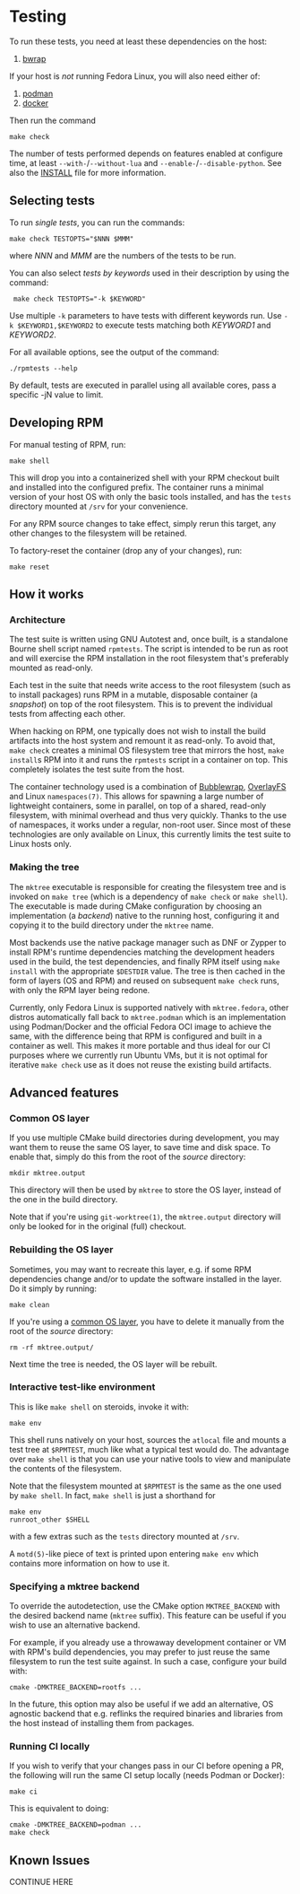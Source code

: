 # Testing

To run these tests, you need at least these dependencies on the host:

1.    [bwrap](https://github.com/containers/bubblewrap/)

If your host is *not* running Fedora Linux, you will also need either of:

1.    [podman](https://github.com/containers/podman/)
1.    [docker](https://github.com/docker/)

Then run the command

    make check

The number of tests performed depends on features enabled at configure time,
at least `--with-`/`--without-lua` and `--enable-`/`--disable-python`.
See also the [INSTALL](../INSTALL) file for more information.

## Selecting tests

To run *single tests*, you can run the commands:

    make check TESTOPTS="$NNN $MMM"

where _NNN_ and _MMM_ are the numbers of the tests to be run.

You can also select *tests by keywords* used in their description by using the command:

     make check TESTOPTS="-k $KEYWORD"

Use multiple `-k` parameters to have tests with different keywords run.
Use `-k $KEYWORD1,$KEYWORD2` to execute tests matching both _KEYWORD1_ and _KEYWORD2_.

For all available options, see the output of the command:

	./rpmtests --help

By default, tests are executed in parallel using all available cores, pass
a specific -jN value to limit.

## Developing RPM

For manual testing of RPM, run:

    make shell

This will drop you into a containerized shell with your RPM checkout built and
installed into the configured prefix.  The container runs a minimal version of
your host OS with only the basic tools installed, and has the `tests` directory
mounted at `/srv` for your convenience.

For any RPM source changes to take effect, simply rerun this target, any other
changes to the filesystem will be retained.

To factory-reset the container (drop any of your changes), run:

    make reset

## How it works

### Architecture

The test suite is written using GNU Autotest and, once built, is a standalone
Bourne shell script named `rpmtests`.  The script is intended to be run as root
and will exercise the RPM installation in the root filesystem that's preferably
mounted as read-only.

Each test in the suite that needs write access to the root filesystem (such as
to install packages) runs RPM in a mutable, disposable container (a *snapshot*)
on top of the root filesystem.  This is to prevent the individual tests from
affecting each other.

When hacking on RPM, one typically does not wish to install the build artifacts
into the host system and remount it as read-only.  To avoid that, `make check`
creates a minimal OS filesystem tree that mirrors the host, `make install`s RPM
into it and runs the `rpmtests` script in a container on top.  This completely
isolates the test suite from the host.

The container technology used is a combination of
[Bubblewrap](https://github.com/containers/bubblewrap/),
[OverlayFS](https://docs.kernel.org/filesystems/overlayfs.html) and Linux
`namespaces(7)`.  This allows for spawning a large number of lightweight
containers, some in parallel, on top of a shared, read-only filesystem, with
minimal overhead and thus very quickly.  Thanks to the use of namespaces, it
works under a regular, non-root user.  Since most of these technologies are
only available on Linux, this currently limits the test suite to Linux hosts
only.

### Making the tree

The `mktree` executable is responsible for creating the filesystem tree and is
invoked on `make tree` (which is a dependency of `make check` or `make shell`).
The executable is made during CMake configuration by choosing an implementation
(a *backend*) native to the running host, configuring it and copying it to the
build directory under the `mktree` name.

Most backends use the native package manager such as DNF or Zypper to install
RPM's runtime dependencies matching the development headers used in the build,
the test dependencies, and finally RPM itself using `make install` with the
appropriate `$DESTDIR` value.  The tree is then cached in the form of layers
(OS and RPM) and reused on subsequent `make check` runs, with only the RPM
layer being redone.

Currently, only Fedora Linux is supported natively with `mktree.fedora`, other
distros automatically fall back to `mktree.podman` which is an implementation
using Podman/Docker and the official Fedora OCI image to achieve the same, with
the difference being that RPM is configured and built in a container as well.
This makes it more portable and thus ideal for our CI purposes where we
currently run Ubuntu VMs, but it is not optimal for iterative `make check` use
as it does not reuse the existing build artifacts.

## Advanced features

### Common OS layer

If you use multiple CMake build directories during development, you may want
them to reuse the same OS layer, to save time and disk space.  To enable that,
simply do this from the root of the *source* directory:

    mkdir mktree.output

This directory will then be used by `mktree` to store the OS layer, instead of
the one in the build directory.

Note that if you're using `git-worktree(1)`, the `mktree.output` directory will
only be looked for in the original (full) checkout.

### Rebuilding the OS layer

Sometimes, you may want to recreate this layer, e.g. if some RPM dependencies
change and/or to update the software installed in the layer.  Do it simply by
running:

    make clean

If you're using a [common OS layer](#common-os-layer), you have to delete it
manually from the root of the *source* directory:

    rm -rf mktree.output/

Next time the tree is needed, the OS layer will be rebuilt.

### Interactive test-like environment

This is like `make shell` on steroids, invoke it with:

    make env

This shell runs natively on your host, sources the `atlocal` file and mounts a
test tree at `$RPMTEST`, much like what a typical test would do.  The advantage
over `make shell` is that you can use your native tools to view and manipulate
the contents of the filesystem.

Note that the filesystem mounted at `$RPMTEST` is the same as the one used by
`make shell`.  In fact, `make shell` is just a shorthand for

    make env
    runroot_other $SHELL

with a few extras such as the `tests` directory mounted at `/srv`.

A `motd(5)`-like piece of text is printed upon entering `make env` which
contains more information on how to use it.

### Specifying a mktree backend

To override the autodetection, use the CMake option `MKTREE_BACKEND` with the
desired backend name (`mktree` suffix).  This feature can be useful if you wish
to use an alternative backend.

For example, if you already use a throwaway development container or VM with
RPM's build dependencies, you may prefer to just reuse the same filesystem to
run the test suite against.  In such a case, configure your build with:

    cmake -DMKTREE_BACKEND=rootfs ...

In the future, this option may also be useful if we add an alternative, OS
agnostic backend that e.g. reflinks the required binaries and libraries from
the host instead of installing them from packages.

### Running CI locally

If you wish to verify that your changes pass in our CI before opening a PR, the
following will run the same CI setup locally (needs Podman or Docker):

    make ci

This is equivalent to doing:

    cmake -DMKTREE_BACKEND=podman ...
    make check

## Known Issues

CONTINUE HERE
